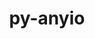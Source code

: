 ---
title: "py-anyio"
layout: cache
categories: [package, develop-2023-10-08]
meta: {"versions": ["3.6.2", "4.0.0"], "compilers": ["apple-clang@=14.0.0", "gcc@=11.1.0", "gcc@=11.3.0", "gcc@=11.4.0", "gcc@=9.4.0", "oneapi@=2023.2.1"], "oss": ["ubuntu20.04", "ubuntu22.04", "ventura"], "platforms": ["darwin", "linux"], "targets": ["aarch64", "ppc64le", "x86_64_v3"], "stacks": ["data-vis-sdk", "e4s", "e4s-arm", "e4s-oneapi", "e4s-power", "ml-darwin-aarch64-mps", "ml-linux-x86_64-cpu", "ml-linux-x86_64-cuda", "root"], "num_specs": 12, "num_specs_by_stack": {"root": 12, "ml-darwin-aarch64-mps": 1, "e4s-arm": 2, "e4s-power": 2, "data-vis-sdk": 2, "e4s": 3, "e4s-oneapi": 1, "ml-linux-x86_64-cuda": 1, "ml-linux-x86_64-cpu": 1}}
spec_details: [{"hash": "ze2xxiiyhe3oq7twlhpd5i5efsgja576", "compiler": "apple-clang@=14.0.0", "versions": ["4.0.0"], "os": "ventura", "platform": "darwin", "target": "aarch64", "variants": ["build_system=python_pip"], "stacks": ["root", "ml-darwin-aarch64-mps"], "size": "-", "tarball": "https://binaries.spack.io/releases/develop-2023-10-08/build_cache/darwin-ventura-aarch64/apple-clang-14.0.0/py-anyio-4.0.0/darwin-ventura-aarch64-apple-clang-14.0.0-py-anyio-4.0.0-ze2xxiiyhe3oq7twlhpd5i5efsgja576.spack"}, {"hash": "pwpeurxbjeicvml7fkirqldon6xye5ij", "compiler": "gcc@=11.4.0", "versions": ["3.6.2"], "os": "ubuntu20.04", "platform": "linux", "target": "aarch64", "variants": ["build_system=python_pip"], "stacks": ["e4s-arm", "root"], "size": "-", "tarball": "https://binaries.spack.io/releases/develop-2023-10-08/build_cache/linux-ubuntu20.04-aarch64/gcc-11.4.0/py-anyio-3.6.2/linux-ubuntu20.04-aarch64-gcc-11.4.0-py-anyio-3.6.2-pwpeurxbjeicvml7fkirqldon6xye5ij.spack"}, {"hash": "zfga43ah6oehpq7dyefcwxi64ygcbfxk", "compiler": "gcc@=11.4.0", "versions": ["4.0.0"], "os": "ubuntu20.04", "platform": "linux", "target": "aarch64", "variants": ["build_system=python_pip"], "stacks": ["e4s-arm", "root"], "size": "-", "tarball": "https://binaries.spack.io/releases/develop-2023-10-08/build_cache/linux-ubuntu20.04-aarch64/gcc-11.4.0/py-anyio-4.0.0/linux-ubuntu20.04-aarch64-gcc-11.4.0-py-anyio-4.0.0-zfga43ah6oehpq7dyefcwxi64ygcbfxk.spack"}, {"hash": "imndk2gjkp3qznbyfephzrchu34ukir4", "compiler": "gcc@=9.4.0", "versions": ["3.6.2"], "os": "ubuntu20.04", "platform": "linux", "target": "ppc64le", "variants": ["build_system=python_pip"], "stacks": ["e4s-power", "root"], "size": "-", "tarball": "https://binaries.spack.io/releases/develop-2023-10-08/build_cache/linux-ubuntu20.04-ppc64le/gcc-9.4.0/py-anyio-3.6.2/linux-ubuntu20.04-ppc64le-gcc-9.4.0-py-anyio-3.6.2-imndk2gjkp3qznbyfephzrchu34ukir4.spack"}, {"hash": "nlq4gkjw6bmmhogmo3qwwm6c4exdcmt3", "compiler": "gcc@=9.4.0", "versions": ["4.0.0"], "os": "ubuntu20.04", "platform": "linux", "target": "ppc64le", "variants": ["build_system=python_pip"], "stacks": ["e4s-power", "root"], "size": "-", "tarball": "https://binaries.spack.io/releases/develop-2023-10-08/build_cache/linux-ubuntu20.04-ppc64le/gcc-9.4.0/py-anyio-4.0.0/linux-ubuntu20.04-ppc64le-gcc-9.4.0-py-anyio-4.0.0-nlq4gkjw6bmmhogmo3qwwm6c4exdcmt3.spack"}, {"hash": "fn65vs25sswxkjqffjsgnxbsdlwxaokt", "compiler": "gcc@=11.1.0", "versions": ["4.0.0"], "os": "ubuntu20.04", "platform": "linux", "target": "x86_64_v3", "variants": ["build_system=python_pip"], "stacks": ["root", "data-vis-sdk"], "size": "-", "tarball": "https://binaries.spack.io/releases/develop-2023-10-08/build_cache/linux-ubuntu20.04-x86_64_v3/gcc-11.1.0/py-anyio-4.0.0/linux-ubuntu20.04-x86_64_v3-gcc-11.1.0-py-anyio-4.0.0-fn65vs25sswxkjqffjsgnxbsdlwxaokt.spack"}, {"hash": "rftcpg42xh6yahq6je57ypfifujawqvr", "compiler": "gcc@=11.1.0", "versions": ["3.6.2"], "os": "ubuntu20.04", "platform": "linux", "target": "x86_64_v3", "variants": ["build_system=python_pip"], "stacks": ["root", "data-vis-sdk"], "size": "-", "tarball": "https://binaries.spack.io/releases/develop-2023-10-08/build_cache/linux-ubuntu20.04-x86_64_v3/gcc-11.1.0/py-anyio-3.6.2/linux-ubuntu20.04-x86_64_v3-gcc-11.1.0-py-anyio-3.6.2-rftcpg42xh6yahq6je57ypfifujawqvr.spack"}, {"hash": "fqesr4bvvq7mudctymewplwd3wvcarw3", "compiler": "gcc@=11.4.0", "versions": ["3.6.2"], "os": "ubuntu20.04", "platform": "linux", "target": "x86_64_v3", "variants": ["build_system=python_pip"], "stacks": ["e4s", "root"], "size": "-", "tarball": "https://binaries.spack.io/releases/develop-2023-10-08/build_cache/linux-ubuntu20.04-x86_64_v3/gcc-11.4.0/py-anyio-3.6.2/linux-ubuntu20.04-x86_64_v3-gcc-11.4.0-py-anyio-3.6.2-fqesr4bvvq7mudctymewplwd3wvcarw3.spack"}, {"hash": "bzfwncrq3hsx7aszlb6rpfraslksqtgj", "compiler": "gcc@=11.4.0", "versions": ["3.6.2"], "os": "ubuntu20.04", "platform": "linux", "target": "x86_64_v3", "variants": ["build_system=python_pip"], "stacks": ["e4s", "root"], "size": "-", "tarball": "https://binaries.spack.io/releases/develop-2023-10-08/build_cache/linux-ubuntu20.04-x86_64_v3/gcc-11.4.0/py-anyio-3.6.2/linux-ubuntu20.04-x86_64_v3-gcc-11.4.0-py-anyio-3.6.2-bzfwncrq3hsx7aszlb6rpfraslksqtgj.spack"}, {"hash": "espvrwstv2v4fou7cbtuhdceeymk2m4v", "compiler": "gcc@=11.4.0", "versions": ["4.0.0"], "os": "ubuntu20.04", "platform": "linux", "target": "x86_64_v3", "variants": ["build_system=python_pip"], "stacks": ["e4s", "root"], "size": "-", "tarball": "https://binaries.spack.io/releases/develop-2023-10-08/build_cache/linux-ubuntu20.04-x86_64_v3/gcc-11.4.0/py-anyio-4.0.0/linux-ubuntu20.04-x86_64_v3-gcc-11.4.0-py-anyio-4.0.0-espvrwstv2v4fou7cbtuhdceeymk2m4v.spack"}, {"hash": "juyenjki75u5vyztekwsf2kgmlxembh2", "compiler": "oneapi@=2023.2.1", "versions": ["3.6.2"], "os": "ubuntu20.04", "platform": "linux", "target": "x86_64_v3", "variants": ["build_system=python_pip"], "stacks": ["root", "e4s-oneapi"], "size": "-", "tarball": "https://binaries.spack.io/releases/develop-2023-10-08/build_cache/linux-ubuntu20.04-x86_64_v3/oneapi-2023.2.1/py-anyio-3.6.2/linux-ubuntu20.04-x86_64_v3-oneapi-2023.2.1-py-anyio-3.6.2-juyenjki75u5vyztekwsf2kgmlxembh2.spack"}, {"hash": "s7chsiloj53vaesgn47jj5u7arfqh3tx", "compiler": "gcc@=11.3.0", "versions": ["4.0.0"], "os": "ubuntu22.04", "platform": "linux", "target": "x86_64_v3", "variants": ["build_system=python_pip"], "stacks": ["root", "ml-linux-x86_64-cuda", "ml-linux-x86_64-cpu"], "size": "-", "tarball": "https://binaries.spack.io/releases/develop-2023-10-08/build_cache/linux-ubuntu22.04-x86_64_v3/gcc-11.3.0/py-anyio-4.0.0/linux-ubuntu22.04-x86_64_v3-gcc-11.3.0-py-anyio-4.0.0-s7chsiloj53vaesgn47jj5u7arfqh3tx.spack"}]
---
